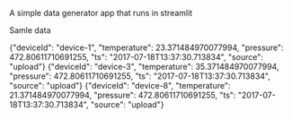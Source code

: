 A simple data generator app that runs in streamlit

Samle data 

{"deviceId": "device-1", "temperature": 23.371484970077994, "pressure": 472.80611710691255, "ts": "2017-07-18T13:37:30.713834", "source": "upload"}
{"deviceId": "device-3", "temperature": 35.371484970077994, "pressure": 472.80611710691255, "ts": "2017-07-18T13:37:30.713834", "source": "upload"}
{"deviceId": "device-8", "temperature": 21.371484970077994, "pressure": 472.80611710691255, "ts": "2017-07-18T13:37:30.713834", "source": "upload"}

